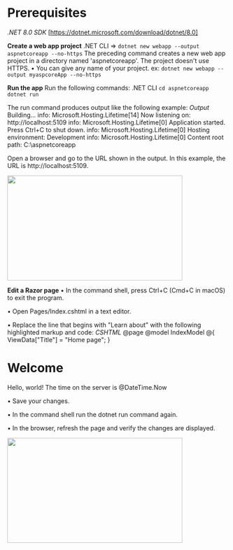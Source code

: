 # Prerequisites
_.NET 8.0 SDK_ [https://dotnet.microsoft.com/download/dotnet/8.0]


**Create a web app project**
.NET CLI
=> `dotnet new webapp --output aspnetcoreapp --no-https`
The preceding command creates a new web app project in a directory named 'aspnetcoreapp'. The project doesn't use HTTPS.
• You can give any name of your project. ex:
`dotnet new webapp --output myaspcoreApp --no-https`


**Run the app**
Run the following commands:
.NET CLI
`cd aspnetcoreapp`
`dotnet run`

The run command produces output like the following example:
_Output_
Building...
info: Microsoft.Hosting.Lifetime[14]
      Now listening on: http://localhost:5109
info: Microsoft.Hosting.Lifetime[0]
      Application started. Press Ctrl+C to shut down.
info: Microsoft.Hosting.Lifetime[0]
      Hosting environment: Development
info: Microsoft.Hosting.Lifetime[0]
      Content root path: C:\aspnetcoreapp


Open a browser and go to the URL shown in the output. In this example, the URL is http://localhost:5109.

<img width="400" height="240" src="https://learn.microsoft.com/en-us/aspnet/core/getting-started/_static/home-page.png?view=aspnetcore-8.0">


**Edit a Razor page**
• In the command shell, press Ctrl+C (Cmd+C in macOS) to exit the program.

• Open Pages/Index.cshtml in a text editor.

• Replace the line that begins with "Learn about" with the following highlighted markup and code:
_CSHTML_
@page
@model IndexModel
@{
    ViewData["Title"] = "Home page";
}

<div class="text-center">
    <h1 class="display-4">Welcome</h1>
    <p>Hello, world! The time on the server is @DateTime.Now</p>
</div>

• Save your changes.

• In the command shell run the dotnet run command again.

• In the browser, refresh the page and verify the changes are displayed.

<img width="400" height="240" src="https://learn.microsoft.com/en-us/aspnet/core/getting-started/_static/home-page-changed.png?view=aspnetcore-8.0">
